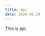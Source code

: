 ```yaml
---
title: api
date: 2020-05-29    
---
```


This is api.

<Boxx/>



<!-- <marquee>
<Boxx :blockStyle="blockStyle"  />
<Boxx type="warning" :blockStyle="titleStyle" :titleStyle="titleStyle" changeTime="1000" title="我是一个大大的且变化的 title"/>
<Boxx type="danger" :blockStyle="contentStyle" :contentStyle="contentStyle" content="我是一个小小的<br><marquee>content</marquee>"/>
</marquee>

<script>
	export default {
		data() {
			return {
				blockStyle: {'background':'#eee','color':'red'},
                titleStyle: {'margin-right': '10%','font-size':'16px'},
                contentStyle: {'margin-right': '20%','font-size':'10px',
                               "margin-top": "1rem","margin-bottom": "0.4rem"},
			}
		}
	}
</script> -->